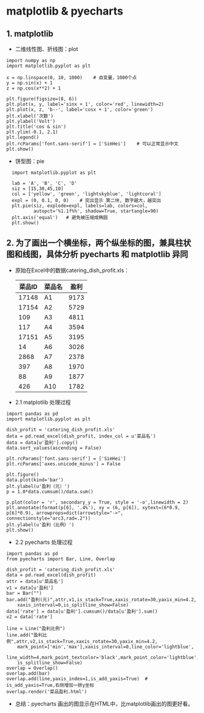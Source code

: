 # matplotlib & pyecharts

## 1. matplotlib 
+ 二维线性图、折线图：plot

```python3
import numpy as np
import matplotlib.pyplot as plt

x = np.linspace(0, 10, 1000)    # 自变量，1000个点
y = np.sin(x) + 1
z = np.cos(x**2) + 1

plt.figure(figsize=(8, 6))
plt.plot(x, y, label='sinx + 1', color='red', linewidth=2)
plt.plot(x, z, 'b--', label='cosx + 1', color='green')
plt.xlabel('次数')
plt.ylabel('Volt')
plt.title('cos & sin')
plt.ylim(-0.1, 2.1)
plt.legend()
plt.rcParams['font.sans-serif'] = ['SimHei']    # 可以正常显示中文
plt.show()
```

+ 饼型图：pie

```python3
  import matplotlib.pyplot as plt
  
  lab = 'A', 'B', 'C', 'D'
  siz = [15,30,45,10]
  col = ['yellow', 'green', 'lightskyblue', 'lightcoral']
  expl = (0, 0.1, 0, 0)    # 突出显示 第二块, 数字越大，越突出
  plt.pie(siz, explode=expl, labels=lab, colors=col,
          autopct='%1.1f%%', shadow=True, startangle=90)
  plt.axis('equal')   # 避免被压缩成椭圆
  plt.show()
```

## 2. 为了画出一个横坐标，两个纵坐标的图，兼具柱状图和线图，具体分析 pyecharts 和 matplotlib 异同

+ 原始在Excel中的数据catering_dish_profit.xls：

  | 菜品ID | 菜品名 | 盈利 |
  | ------ | ------ | ---- |
  | 17148  | A1     | 9173 |
  | 17154  | A2     | 5729 |
  | 109    | A3     | 4811 |
  | 117    | A4     | 3594 |
  | 17151  | A5     | 3195 |
  | 14     | A6     | 3026 |
  | 2868   | A7     | 2378 |
  | 397    | A8     | 1970 |
  | 88     | A9     | 1877 |
  | 426    | A10    | 1782 |

+ 2.1  matplotlib 处理过程
```python3
import pandas as pd
import matplotlib.pyplot as plt

dish_profit = 'catering_dish_profit.xls'
data = pd.read_excel(dish_profit, index_col = u'菜品名')
data = data[u'盈利'].copy()
data.sort_values(ascending = False)

plt.rcParams['font.sans-serif'] = ['SimHei']
plt.rcParams['axes.unicode_minus'] = False

plt.figure()
data.plot(kind='bar')
plt.ylabel(u'盈利（元）')
p = 1.0*data.cumsum()/data.sum()

p.plot(color = 'r', secondary_y = True, style = '-o',linewidth = 2)
plt.annotate(format(p[6], '.4%'), xy = (6, p[6]), xytext=(6*0.9, p[6]*0.9), arrowprops=dict(arrowstyle="->", connectionstyle="arc3,rad=.2"))
plt.ylabel(u'盈利（比例）')
plt.show()
```
+ 2.2  pyecharts 处理过程
```python3
import pandas as pd
from pyecharts import Bar, Line, Overlap

dish_profit = 'catering_dish_profit.xls'
data = pd.read_excel(dish_profit)
attr = data[u'菜品名']
v1 = data[u'盈利']
bar = Bar("")
bar.add("盈利(元)",attr,v1,is_stack=True,xaxis_rotate=30,yaxix_min=4.2,
    xaxis_interval=0,is_splitline_show=False)
data['rate'] = data[u'盈利'].cumsum()/data[u'盈利'].sum()
v2 = data['rate']

line = Line("盈利比例")
line.add("盈利比例",attr,v2,is_stack=True,xaxis_rotate=30,yaxix_min=4.2,
    mark_point=['min','max'],xaxis_interval=0,line_color='lightblue',
    line_width=4,mark_point_textcolor='black',mark_point_color='lightblue',
    is_splitline_show=False)
overlap = Overlap()
overlap.add(bar)
overlap.add(line,yaxis_index=1,is_add_yaxis=True)  # is_add_yaxis=True,右侧增加一排y坐标
overlap.render('菜品盈利.html')
```

+ 总结：pyecharts 画出的图显示在HTML中，比matplotlib画出的图更好看。